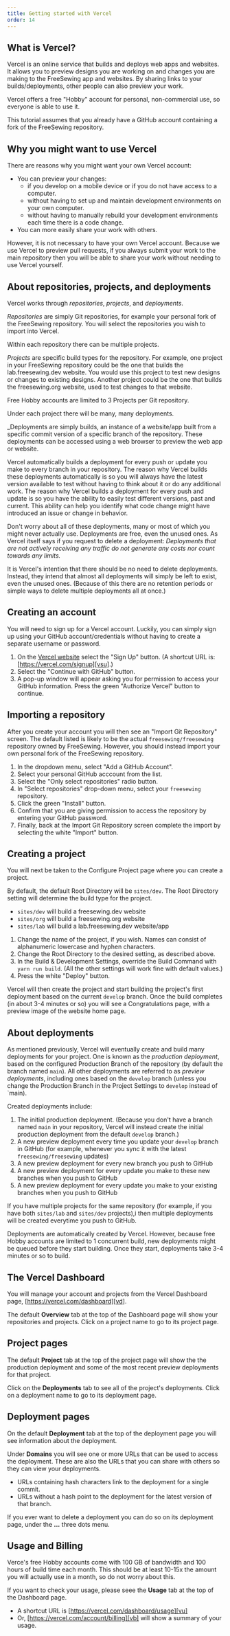 ```yaml
---
title: Getting started with Vercel
order: 14
---
```


## What is Vercel?

Vercel is an online service that builds and deploys web apps and
websites.
It allows you to preview designs you are working on and changes
you are making to the FreeSewing app and websites.
By sharing links to your builds/deployments, other people can also
preview your work.

Vercel offers a free "Hobby" account for personal, non-commercial use,
so everyone is able to use it.

<Note compact>
This tutorial assumes that you already have a GitHub account
containing a fork of the FreeSewing repository.
</Note>

## Why you might want to use Vercel

There are reasons why you might want your own Vercel account:
- You can preview your changes:
  - if you develop on a mobile device or if you do not have access to a
    computer.
  - without having to set up and maintain development environments on your
    own computer.
  - without having to manually rebuild your development environments each
    time there is a code change.
- You can more easily share your work with others.

However, it is not necessary to have your own Vercel account.
Because we use Vercel to preview pull requests, if you always submit your
work to the main repository then you will be able to share your work without
needing to use Vercel yourself.

## About repositories, projects, and deployments

Vercel works through _repositories_, _projects_, and _deployments_.

_Repositories_ are simply Git repositories, for example your personal
fork of the FreeSewing repository.
You will select the repositories you wish to import into Vercel.

Within each repository there can be multiple projects.

_Projects_ are specific build types for the repository.
For example, one project in your FreeSewing repository could
be the one that builds the lab.freesewing.dev website.
You would use this project to test new designs or changes
to existing designs.
Another project could be the one that builds the freesewing.org
website, used to test changes to that website.

<Tip compact>
Free Hobby accounts are limited to 3 Projects per Git repository.
</Tip>

Under each project there will be many, many deployments.

_Deployments are simply builds, an instance of a website/app
built from a specific commit version of a specific branch of the repository.
These deployments can be accessed using a web browser to preview
the web app or website.

Vercel automatically builds a deployment for every push or update
you make to every branch in your repository.
The reason why Vercel builds these deployments automatically is so you
will always have the latest version available to test without
having to think about it or do any additional work.
The reason why Vercel builds a deployment for every push and update
is so you have the ability to easily test different versions, past
and current.
This ability can help you identify what code change might have introduced
an issue or change in behavior.

<Tip>

Don't worry about all of these deployments, many or most of which
you might never actually use.
Deployments are free, even the unused ones.
As Vercel itself says if you request to delete a deployment:
_Deployments that are not actively receiving any traffic do not
generate any costs nor count towards any limits._

It is Vercel's intention that there should be no need to delete
deployments.
Instead, they intend that almost all deployments will simply be left
to exist, even the unused ones.
(Because of this there are no retention periods or simple ways to
delete multiple deployments all at once.)

</Tip>

## Creating an account

You will need to sign up for a Vercel account.
Luckily, you can simply sign up using your GitHub
account/credentials without having to create a separate username
or password.

1. On the [Vercel website][v] select the "Sign Up" button.
(A shortcut URL is: [https://vercel.com/signup][vsu].)
2. Select the "Continue with GitHub" button.
3. A pop-up window will appear asking you for permission to access
your GitHub information.
Press the green "Authorize Vercel" button to continue.

[v]: https://vercel.com
[vsu]: https://vercel.com/signup

## Importing a repository

After you create your account you will then see an "Import Git Repository"
screen.
The default listed is likely to be the actual `freesewing/freesewing`
repository owned by FreeSewing.
However, you should instead import your own personal fork of the
FreeSewing repository.

1. In the dropdown menu, select "Add a GitHub Account".
2. Select your personal GitHub acccount from the list.
3. Select the "Only select repositories" radio button.
4. In "Select repositories" drop-down menu, select your `freesewing`
repository.
5. Click the green "Install" button.
6. Confirm that you are giving permission to access the repository
by entering your GitHub password.
7. Finally, back at the Import Git Repository screen complete the
import by selecting the white "Import" button.

## Creating a project

You will next be taken to the Configure Project page where you can
create a project.

By default, the default Root Directory will be `sites/dev`.
The Root Directory setting will determine the build type for the project.
- `sites/dev` will build a freesewing.dev website
- `sites/org` will build a freesewing.org website
- `sites/lab` will build a lab.freesewing.dev website/app

1. Change the name of the project, if you wish.
Names can consist of alphanumeric lowercase and hyphen characters.
2. Change the Root Directory to the desired setting, as described above.
3. In the Build & Development Settings,
override the Build Command with `yarn run build`.
(All the other settings will work fine with default values.)
4. Press the white "Deploy" button.

Vercel will then create the project and start building the project's first
deployment based on the current `develop` branch.
Once the build completes (in about 3-4 minutes or so)
you will see a Congratulations page, with a preview image of the
website home page.

## About deployments

As mentioned previously, Vercel will eventually create and build many
deployments for your project.
One is known as the _production deployment_, based on the configured Production Branch of the repository (by default the branch named `main`).
All other deployments are referred to as _preview deployments_, including
ones based on the `develop` branch
(unless you change the Production Branch in the Project Settings to
`develop` instead of `main).

Created deployments include:
1. The initial production deployment. (Because you don't have a branch named
`main` in your repository, Vercel will instead create the initial
production deployment from the default `develop` branch.)
2. A new preview deployment every time you update your `develop` branch in GitHub
(for example, whenever you sync it with the latest `freesewing/freesewing`
updates)
3. A new preview deployment for every new branch you push to GitHub
4. A new preview deployment for every update you make to these new branches
when you push to GitHub
5. A new preview deployment for every update you make to your existing branches
when you push to GitHub

If you have multiple projects for the same repository
(for example, if you have both `sites/lab` and `sites/dev` projects),i
then multiple deployments will be created everytime you push to GitHub.

Deployments are automatically created by Vercel.
However, because free Hobby accounts are limited to 1 concurrent
build, new deployments might be queued before they start building.
Once they start, deployments take 3-4 minutes or so to build.

## The Vercel Dashboard

You will manage your account and projects from the Vercel Dashboard
page, [https://vercel.com/dashboard][vd].

The default __Overview__ tab at the top of the Dashboard page will show your repositories
and projects.
Click on a project name to go to its project page.

[vd]: https://vercel.com/dashboard

## Project pages

The default __Project__ tab at the top of the project page will show the
the production deployment and some of the most recent preview
deployments for that project.

Click on the __Deployments__ tab to see all of the project's deployments.
Click on a deployment name to go to its deployment page.

## Deployment pages

On the default __Deployment__ tab at the top of the deployment page
you will see information about the deployment.

Under __Domains__ you will see one or more URLs that can be used to
access the deployment.
These are also the URLs that you can share with others so they
can view your deployments.
- URLs containing hash characters link to the deployment for a single
commit.
- URLs without a hash point to the deployment for the latest version
of that branch.

If you ever want to delete a deployment you can do so on its
deployment page, under the __...__ three dots menu.

## Usage and Billing

Verce's free Hobby accounts come with
100 GB of bandwidth and 100 hours of build time each month.
This should be at least 10-15x the amount you will actually use in
a month, so do not worry about this.

If you want to check your usage, please seee the __Usage__ tab at the
top of the Dashboard page.
- A shortcut URL is [https://vercel.com/dashboard/usage][vu]
- Or, [https://vercel.com/account/billing][vb] will show a summary
of your usage.

[vu]: https://vercel.com/dashboard/usage
[vb]: https://vercel.com/account/billing
